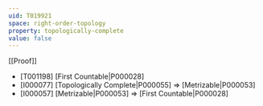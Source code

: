 ```yaml
---
uid: T019921
space: right-order-topology
property: topologically-complete
value: false
---
```

[[Proof]]

* [T001198] [First Countable|P000028]
* [I000077] [Topologically Complete|P000055] => [Metrizable|P000053]
* [I000057] [Metrizable|P000053] => [First Countable|P000028]

